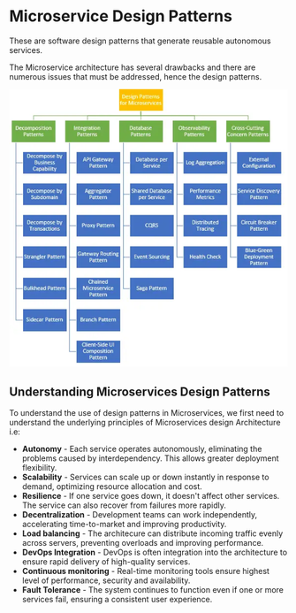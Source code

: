 # Microservice Design Patterns
These are software design patterns that generate reusable autonomous services. 

The Microservice architecture has several drawbacks and there are numerous issues that must be addressed, hence the design patterns.

![Microservice Design Patterns](/images/microservice-patterns.webp)

## Understanding Microservices Design Patterns
To understand the use of design patterns in Microservices, we first need to understand the underlying principles of Microservices design Architecture i.e:
- **Autonomy** - Each service operates autonomously, eliminating the problems caused by interdependency. This allows greater deployment flexibility.
- **Scalability** - Services can scale up or down instantly in response to demand, optimizing resource allocation and cost.
- **Resilience** - If one service goes down, it doesn't affect other services. The service can also recover from failures more rapidly.
- **Decentralization** - Development teams can work independently, accelerating time-to-market and improving productivity.
- **Load balancing** - The architecure can distribute incoming traffic evenly across servers, preventing overloads and improving performance.
- **DevOps Integration** - DevOps is often integration into the architecture to ensure rapid delivery of high-quality services.
- **Continuous monitoring** - Real-time monitoring tools ensure highest level of performance, security and availability.
- **Fault Tolerance** - The system continues to function even if one or more services fail, ensuring a consistent user experience.